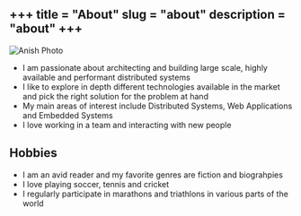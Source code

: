 +++
title = "About"
slug = "about"
description = "about"
+++
---

![Anish Photo](/images/anish_mt.JPG "Anish Photo")

- I am passionate about architecting and building large scale, highly available and performant distributed systems
- I like to explore in depth different technologies available in the market and pick the right solution for the problem at hand
- My main areas of interest include Distributed Systems, Web Applications and Embedded Systems
- I love working in a team and interacting with new people

## Hobbies

- I am an avid reader and my favorite genres are fiction and biograhpies
- I love playing soccer, tennis and cricket
- I regularly participate in marathons and triathlons in various parts of the world
